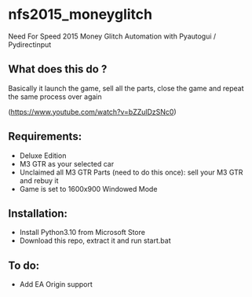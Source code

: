 # nfs2015_moneyglitch
Need For Speed 2015 Money Glitch Automation with Pyautogui / Pydirectinput
## What does this do ?
Basically it launch the game, sell all the parts, close the game and repeat the same process over again

(https://www.youtube.com/watch?v=bZZulDzSNc0)


## Requirements:
- Deluxe Edition
- M3 GTR as your selected car
- Unclaimed all M3 GTR Parts (need to do this once): sell your M3 GTR and rebuy it
- Game is set to 1600x900 Windowed Mode

## Installation:
- Install Python3.10 from Microsoft Store
- Download this repo, extract it and run start.bat

## To do:
- Add EA Origin support
